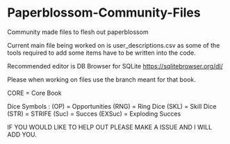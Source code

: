 # Paperblossom-Community-Files
Community made files to flesh out paperblossom

Current main file being worked on is user_descriptions.csv as some of the tools required to add some items have to be
written into the code.

Recommended editor is DB Browser for SQLite
https://sqlitebrowser.org/dl/

Please when working on files use the branch meant for that book.

CORE = Core Book

Dice Symbols : (OP) = Opportunities
(RNG) = Ring Dice
(SKL) = Skill Dice
(STR) = STRIFE
(Suc) = Succes
(EXSuc) = Exploding Succes

IF YOU WOULD LIKE TO HELP OUT PLEASE MAKE A ISSUE AND I WILL ADD YOU.
